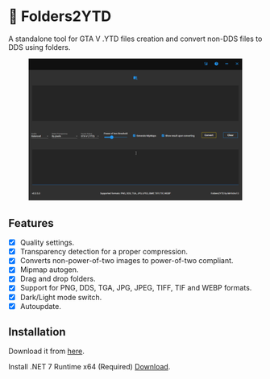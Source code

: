 # 🎢 Folders2YTD

A standalone tool for GTA V .YTD files creation and convert non-DDS files to DDS using folders.

<figure><img src="../../.gitbook/assets/image (7).png" alt=""><figcaption></figcaption></figure>

## Features

* [x] Quality settings.
* [x] Transparency detection for a proper compression.
* [x] Converts non-power-of-two images to power-of-two compliant.
* [x] Mipmap autogen.
* [x] Drag and drop folders.
* [x] Support for PNG, DDS, TGA, JPG, JPEG, TIFF, TIF and WEBP formats.
* [x] Dark/Light mode switch.
* [x] Autoupdate.

## Installation

Download it from [here](https://github.com/Hancapo/Folder2YTD/releases/download/0.4.0.3/Folders2YTD.zip).

Install .NET 7 Runtime x64 (Required) [Download](https://dotnet.microsoft.com/en-us/download/dotnet/thank-you/runtime-desktop-7.0.8-windows-x64-installer).

